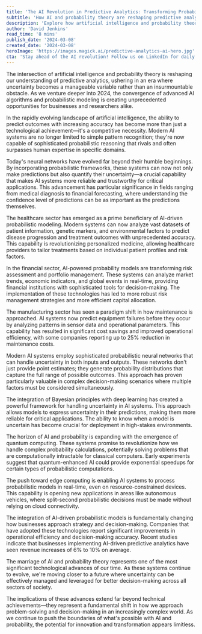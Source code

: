 ```yaml
---
title: 'The AI Revolution in Predictive Analytics: Transforming Probability into Power'
subtitle: 'How AI and probability theory are reshaping predictive analytics across industries'
description: 'Explore how artificial intelligence and probability theory are revolutionizing predictive analytics, enabling businesses to transform uncertainty into actionable insights. From healthcare to finance, discover how AI-powered probability models are reshaping industry practices and decision-making processes.'
author: 'David Jenkins'
read_time: '8 mins'
publish_date: '2024-03-08'
created_date: '2024-03-08'
heroImage: 'https://images.magick.ai/predictive-analytics-ai-hero.jpg'
cta: 'Stay ahead of the AI revolution! Follow us on LinkedIn for daily insights into how artificial intelligence is transforming predictive analytics and reshaping business decision-making.'
---
```


The intersection of artificial intelligence and probability theory is reshaping our understanding of predictive analytics, ushering in an era where uncertainty becomes a manageable variable rather than an insurmountable obstacle. As we venture deeper into 2024, the convergence of advanced AI algorithms and probabilistic modeling is creating unprecedented opportunities for businesses and researchers alike.

In the rapidly evolving landscape of artificial intelligence, the ability to predict outcomes with increasing accuracy has become more than just a technological achievement—it's a competitive necessity. Modern AI systems are no longer limited to simple pattern recognition; they're now capable of sophisticated probabilistic reasoning that rivals and often surpasses human expertise in specific domains.

Today's neural networks have evolved far beyond their humble beginnings. By incorporating probabilistic frameworks, these systems can now not only make predictions but also quantify their uncertainty—a crucial capability that makes AI systems more reliable and trustworthy for critical applications. This advancement has particular significance in fields ranging from medical diagnosis to financial forecasting, where understanding the confidence level of predictions can be as important as the predictions themselves.

The healthcare sector has emerged as a prime beneficiary of AI-driven probabilistic modeling. Modern systems can now analyze vast datasets of patient information, genetic markers, and environmental factors to predict disease progression and treatment outcomes with unprecedented accuracy. This capability is revolutionizing personalized medicine, allowing healthcare providers to tailor treatments based on individual patient profiles and risk factors.

In the financial sector, AI-powered probability models are transforming risk assessment and portfolio management. These systems can analyze market trends, economic indicators, and global events in real-time, providing financial institutions with sophisticated tools for decision-making. The implementation of these technologies has led to more robust risk management strategies and more efficient capital allocation.

The manufacturing sector has seen a paradigm shift in how maintenance is approached. AI systems now predict equipment failures before they occur by analyzing patterns in sensor data and operational parameters. This capability has resulted in significant cost savings and improved operational efficiency, with some companies reporting up to 25% reduction in maintenance costs.

Modern AI systems employ sophisticated probabilistic neural networks that can handle uncertainty in both inputs and outputs. These networks don't just provide point estimates; they generate probability distributions that capture the full range of possible outcomes. This approach has proven particularly valuable in complex decision-making scenarios where multiple factors must be considered simultaneously.

The integration of Bayesian principles with deep learning has created a powerful framework for handling uncertainty in AI systems. This approach allows models to express uncertainty in their predictions, making them more reliable for critical applications. The ability to know when a model is uncertain has become crucial for deployment in high-stakes environments.

The horizon of AI and probability is expanding with the emergence of quantum computing. These systems promise to revolutionize how we handle complex probability calculations, potentially solving problems that are computationally intractable for classical computers. Early experiments suggest that quantum-enhanced AI could provide exponential speedups for certain types of probabilistic computations.

The push toward edge computing is enabling AI systems to process probabilistic models in real-time, even on resource-constrained devices. This capability is opening new applications in areas like autonomous vehicles, where split-second probabilistic decisions must be made without relying on cloud connectivity.

The integration of AI-driven probabilistic models is fundamentally changing how businesses approach strategy and decision-making. Companies that have adopted these technologies report significant improvements in operational efficiency and decision-making accuracy. Recent studies indicate that businesses implementing AI-driven predictive analytics have seen revenue increases of 6% to 10% on average.

The marriage of AI and probability theory represents one of the most significant technological advances of our time. As these systems continue to evolve, we're moving closer to a future where uncertainty can be effectively managed and leveraged for better decision-making across all sectors of society.

The implications of these advances extend far beyond technical achievements—they represent a fundamental shift in how we approach problem-solving and decision-making in an increasingly complex world. As we continue to push the boundaries of what's possible with AI and probability, the potential for innovation and transformation appears limitless.